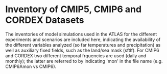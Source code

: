 # Inventory of CMIP5, CMIP6 and CORDEX Datasets

The inventories of model simulations used in the ATLAS for the different experiments and scenarios are included here, 
indicating the availability of the different variables analyzed (so far temperatures and precipitation) as well as 
auxiliary fixed fields, such as the land/sea mask (sftlf). For CMIP6 and CORDEX two different temporal 
frquencies are used (daily and monthly); the latter are referred to by indicating 'mon' in the file name 
(e.g. CMIP6Amon vs CMIP6).
